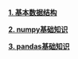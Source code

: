 [**1. 基本数据结构**](data_structure)

[**2. numpy基础知识**](basic_numpy) 

[**3. pandas基础知识**](basic_pandas) 
